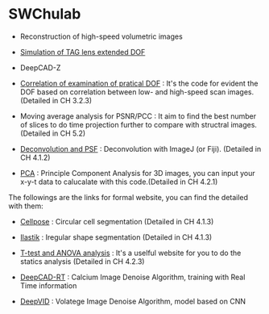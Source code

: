 # SWChulab
- Reconstruction of high-speed volumetric images 

- [Simulation of TAG lens extended DOF](SimulationDOF/README.md)

- DeepCAD-Z

- [Correlation of examination of pratical DOF](Correlaiton/README.md) : It's the code for evident the DOF based on correlation between low- and high-speed scan images. (Detailed in CH 3.2.3)
  
- Moving average analysis for PSNR/PCC : It aim to find the best number of slices to do time projection further to compare with structral images. (Detailed in CH 5.2)

- [Deconvolution and PSF](Deconvolution.md) : Deconvolution with ImageJ (or Fiji). (Detailed in CH 4.1.2)

- [PCA](PCA/README.md) : Principle Component Analysis for 3D images, you can input your x-y-t data to calucalate with this code.(Detailed in CH 4.2.1)

The followings are the links for formal website, you can find the detailed with them:

- [Cellpose](https://github.com/MouseLand/cellpose) : Circular cell segmentation (Detailed in CH 4.1.3)

- [Ilastik](https://www.ilastik.org/) : Iregular shape segmentation (Detailed in CH 4.1.3)

- [T-test and ANOVA analysis](https://www.graphpad.com/quickcalcs/contMenu/) : It's a uselful website for you to do the statics analysis (Detailed in CH 4.2.3)
  
- [DeepCAD-RT](https://github.com/cabooster/DeepCAD-RT) : Calcium Image Denoise Algorithm, training with Real Time information

- [DeepVID](https://github.com/bu-cisl/DeepVID) : Volatege Image Denoise Algorithm, model based on CNN



